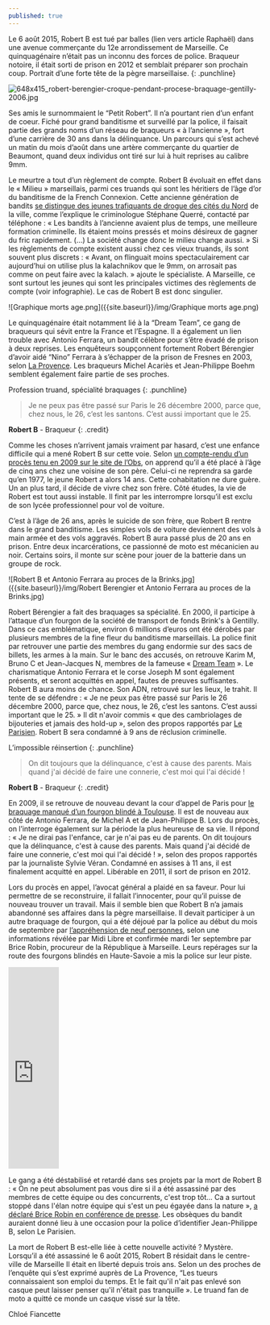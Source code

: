 ```yaml
---
published: true
---
```



Le 6 août 2015, Robert B est tué par balles (lien vers article Raphaël) dans une avenue commerçante du 12e arrondissement de Marseille. Ce quinquagénaire n’était pas un inconnu des forces de police. Braqueur notoire, il était sorti de prison en 2012 et semblait préparer son prochain coup. Portrait d’une forte tête de la pègre marseillaise.
{: .punchline}

![648x415_robert-berengier-croque-pendant-procese-braquage-gentilly-2006.jpg]({{site.baseurl}}/img/648x415_robert-berengier-croque-pendant-procese-braquage-gentilly-2006.jpg)

Ses amis le surnommaient le “Petit Robert”. Il n’a pourtant rien d’un enfant de coeur. Fiché pour grand banditisme et surveillé par la police, il faisait partie des grands noms d’un réseau de braqueurs « à l’ancienne », fort d’une carrière de 30 ans dans la délinquance. Un parcours qui s’est achevé un matin du mois d’août dans une artère commerçante du quartier de Beaumont, quand deux individus ont tiré sur lui à huit reprises au calibre 9mm. 

Le meurtre a tout d’un règlement de compte. Robert B évoluait en effet dans le « Milieu » marseillais, parmi ces truands qui sont les héritiers de l’âge d’or du banditisme de la French Connexion. Cette ancienne génération de bandits [se distingue des jeunes trafiquants de drogue des cités du Nord](https://reglementsdecomptes.wordpress.com/2015/05/12/deux-generations-de-trafiquants-dos-a-dos/) de la ville, comme l’explique le criminologue Stéphane Querré, contacté par téléphone : « Les bandits à l’ancienne avaient plus de temps, une meilleure formation criminelle. Ils étaient moins pressés et moins désireux de gagner du fric rapidement. (…) La société change donc le milieu change aussi. » Si les règlements de compte existent aussi chez ces vieux truands, ils sont souvent plus discrets : « Avant, on flinguait moins spectaculairement car aujourd’hui on utilise plus la kalachnikov que le 9mm, on arrosait pas comme on peut faire avec la kalach. » ajoute le spécialiste. A Marseille, ce sont surtout les jeunes qui sont les principales victimes des règlements de compte (voir infographie). Le cas de Robert B est donc singulier. 

![Graphique morts age.png]({{site.baseurl}}/img/Graphique morts age.png)

Le quinquagénaire était notamment lié à la “Dream Team”, ce gang de braqueurs qui sévit entre la France et l’Espagne. Il a également un lien trouble avec Antonio Ferrara, un bandit célèbre pour s’être évadé de prison à deux reprises. Les enquêteurs soupçonnent fortement Robert Bérengier d’avoir aidé “Nino” Ferrara à s’échapper de la prison de Fresnes en 2003, selon [La Provence](http://www.laprovence.com/article/actualites/3525845/marseille-un-homme-abattu-en-pleinerue-dans-un-guet-apens.html). Les braqueurs Michel Acariès et Jean-Philippe Boehm semblent également faire partie de ses proches.

Profession truand, spécialité braquages
{: .punchline}

>Je ne peux pas être passé sur Paris le 26 décembre 2000, parce que, chez nous, le 26, c’est les santons. C’est aussi important que le 25.

**Robert B** - Braqueur
{: .credit}  

Comme les choses n’arrivent jamais vraiment par hasard, c’est une enfance difficile qui a mené Robert B sur cette voie. Selon [un compte-rendu d’un procès tenu en 2009 sur le site de l’Obs](http://chroniquesjudiciaires.blogs.nouvelobs.com/archive/2009/12/02/proces-ferrara-et-consorts-episode-8.html), on apprend qu’il a été placé à l’âge de cinq ans chez une voisine de son père. Celui-ci ne reprendra sa garde qu’en 1977, le jeune Robert a alors 14 ans. Cette cohabitation ne dure guère. Un an plus tard, il décide de vivre chez son frère. Côté études, la vie de Robert est tout aussi instable. Il  finit par les interrompre lorsqu’il est exclu de son lycée professionnel pour vol de voiture. 

C’est à l’âge de 26 ans, après le suicide de son frère, que Robert B rentre dans le grand banditisme. Les simples vols de voiture deviennent des vols à main armée et des vols aggravés. Robert B aura passé plus de 20 ans en prison. Entre deux incarcérations, ce passionné de moto est mécanicien au noir. Certains soirs, il monte sur scène pour jouer de la batterie dans un groupe de rock. 

![Robert B et Antonio Ferrara au proces de la Brinks.jpg]({{site.baseurl}}/img/Robert Berengier et Antonio Ferrara au proces de la Brinks.jpg)

Robert Bérengier a fait des braquages sa spécialité. En 2000, il participe à l’attaque d’un fourgon de la société de transport de fonds Brink's à Gentilly. Dans ce cas emblématique, environ 6 millions d’euros ont été dérobés par plusieurs membres de la fine fleur du banditisme marseillais. La police finit par retrouver une partie des membres du gang endormie sur des sacs de billets, les armes à la main. Sur le banc des accusés, on retrouve Karim M, Bruno C et Jean-Jacques N, membres de la fameuse « [Dream Team](http://www.liberation.fr/societe/2013/02/13/la-rechute-des-tontons-braqueurs_881610) ». Le charismatique Antonio Ferrara et le corse Joseph M sont également présents, et seront acquittés en appel, fautes de preuves suffisantes. Robert B aura moins de chance. Son ADN, retrouvé sur les lieux, le trahit. Il tente de se défendre : « Je ne peux pas être passé sur Paris le 26 décembre 2000, parce que, chez nous, le 26, c’est les santons. C’est aussi important que le 25. » Il dit n'avoir commis « que des cambriolages de bijouteries et jamais des hold-up », selon des propos rapportés par [Le Parisien](http://www.leparisien.fr/val-de-marne/l-adn-au-coeur-du-proces-des-braqueurs-14-12-2006-2007591580.php). Robert B sera condamné à 9 ans de réclusion criminelle. 

L’impossible réinsertion
{: .punchline}

>On dit toujours que la délinquance, c'est à cause des parents. Mais quand j'ai décidé de faire une connerie, c'est moi qui l'ai décidé !

**Robert B** - Braqueur
{: .credit}

En 2009, il se retrouve de nouveau devant la cour d’appel de Paris pour [le braquage manqué d’un fourgon blindé à Toulouse](http://www.ladepeche.fr/article/2001/11/24/286186-un-fourgon-blinde-attaque-a-la-kalachnikov.html). Il est de nouveau aux côté de Antonio Ferrara, de Michel A et de Jean-Philippe B. Lors du procès, on l’interroge également sur la période la plus heureuse de sa vie. Il répond : « Je ne dirai pas l'enfance, car je n'ai pas eu de parents. On dit toujours que la délinquance, c'est à cause des parents. Mais quand j'ai décidé de faire une connerie, c'est moi qui l'ai décidé ! », selon des propos rapportés par la journaliste Sylvie Véran. Condamné en assises à 11 ans, il est finalement acquitté en appel. Libérable en 2011, il sort de prison en 2012.

Lors du procès en appel, l’avocat général a plaidé en sa faveur. Pour lui permettre de se reconstruire, il fallait l’innocenter, pour qu’il puisse de nouveau trouver un travail. Mais il semble bien que Robert B n’a jamais abandonné ses affaires dans la pègre marseillaise. Il devait participer à un autre braquage de fourgon, qui a été déjoué par la police au début du mois de septembre par [l’appréhension de neuf personnes](http://www.bfmtv.com/societe/annecy-une-attaque-de-fourgon-dejouee-neuf-suspects-deferes-911006.html), selon une informations révélée par Midi Libre et confirmée mardi 1er septembre par Brice Robin,  procureur de la République à Marseille. Leurs repérages sur la route des fourgons blindés en Haute-Savoie a mis la police sur leur piste. 

<iframe src="https://kumu.io/embed/df7e010675ca1f7aa7c49135877766a4"  width="100" height="400" frameborder="0"></iframe>

Le gang a été déstabilisé et retardé dans ses projets par la mort de Robert B : «  On ne peut absolument pas vous dire si il a été assassiné par des membres de cette équipe ou des concurrents, c'est trop tôt... Ca a surtout stoppé dans l'élan notre équipe qui s'est un peu égayée dans la nature », [a déclaré Brice Robin en conférence de presse](http://www.lamarseillaise.fr/marseille/faits-divers-justice/41401-marseille-un-gang-de-neuf-braqueurs-marseillais-demantele). Les obsèques du bandit auraient donné lieu à une occasion pour la police d’identifier Jean-Philippe B, selon Le Parisien. 

La mort de Robert B est-elle liée à cette nouvelle activité ? Mystère. Lorsqu’il a été assassiné le 6 août 2015, Robert B résidait dans le centre-ville de Marseille Il était en liberté depuis trois ans. Selon un des proches de l’enquête qui s’est exprimé auprès de La Provence,  “Les tueurs connaissaient son emploi du temps. Et le fait qu'il n'ait pas enlevé son casque peut laisser penser qu'il n'était pas tranquille ». Le truand fan de moto a quitté ce monde un casque vissé sur la tête.

Chloé Fiancette
